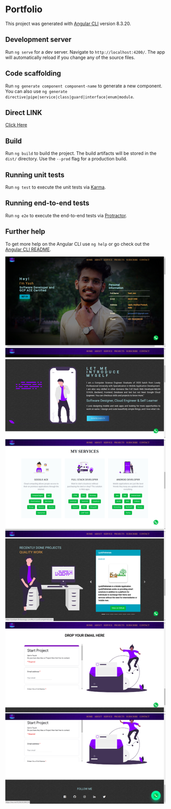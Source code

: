 # Portfolio

This project was generated with [Angular CLI](https://github.com/angular/angular-cli) version 8.3.20.

## Development server

Run `ng serve` for a dev server. Navigate to `http://localhost:4200/`. The app will automatically reload if you change any of the source files.

## Code scaffolding

Run `ng generate component component-name` to generate a new component. You can also use `ng generate directive|pipe|service|class|guard|interface|enum|module`.

## Direct LINK
<a href="https://yashjain.firebaseapp.com/">Click Here</a>
## Build

Run `ng build` to build the project. The build artifacts will be stored in the `dist/` directory. Use the `--prod` flag for a production build.

## Running unit tests

Run `ng test` to execute the unit tests via [Karma](https://karma-runner.github.io).

## Running end-to-end tests

Run `ng e2e` to execute the end-to-end tests via [Protractor](http://www.protractortest.org/).

## Further help

To get more help on the Angular CLI use `ng help` or go check out the [Angular CLI README](https://github.com/angular/angular-cli/blob/master/README.md).



<img src = "https://github.com/yashjainyj/Portfolio/blob/master/images/1.png" >
<img src = "https://github.com/yashjainyj/Portfolio/blob/master/images/2.png" >
<img src = "https://github.com/yashjainyj/Portfolio/blob/master/images/3.png" >
<img src = "https://github.com/yashjainyj/Portfolio/blob/master/images/4.png" >
<img src = "https://github.com/yashjainyj/Portfolio/blob/master/images/5.png" >
<img src = "https://github.com/yashjainyj/Portfolio/blob/master/images/6.png" >
